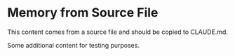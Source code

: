 # Memory from Source File

This content comes from a source file and should be copied to CLAUDE.md.

Some additional content for testing purposes.